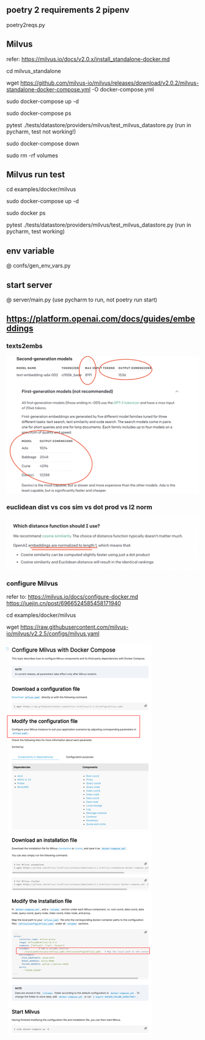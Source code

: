 ## poetry 2 requirements 2 pipenv
poetry2reqs.py

## Milvus
refer: https://milvus.io/docs/v2.0.x/install_standalone-docker.md

cd milvus_standalone

wget https://github.com/milvus-io/milvus/releases/download/v2.0.2/milvus-standalone-docker-compose.yml -O docker-compose.yml

sudo docker-compose up -d

sudo docker-compose ps

pytest ./tests/datastore/providers/milvus/test_milvus_datastore.py (run in pycharm, test not working!)

sudo docker-compose down

sudo rm -rf  volumes

## Milvus run test
cd examples/docker/milvus

sudo docker-compose up -d

sudo docker ps

pytest ./tests/datastore/providers/milvus/test_milvus_datastore.py (run in pycharm, test working)

## env variable
@ confs/gen_env_vars.py

## start server
@ server/main.py (use pycharm to run, not poetry run start)

## https://platform.openai.com/docs/guides/embeddings


### texts2embs
![](pics/embeding_output_dim_size.png)

### euclidean dist vs cos sim vs dot prod vs l2 norm
![](pics/l2_vs_cosine.png)





### configure Milvus
refer to: https://milvus.io/docs/configure-docker.md
https://juejin.cn/post/6966524585458171940


cd examples/docker/milvus

wget https://raw.githubusercontent.com/milvus-io/milvus/v2.2.5/configs/milvus.yaml

![](pics/Configure-Milvus-with-Docker-Compose-Milvus-documentation.png)